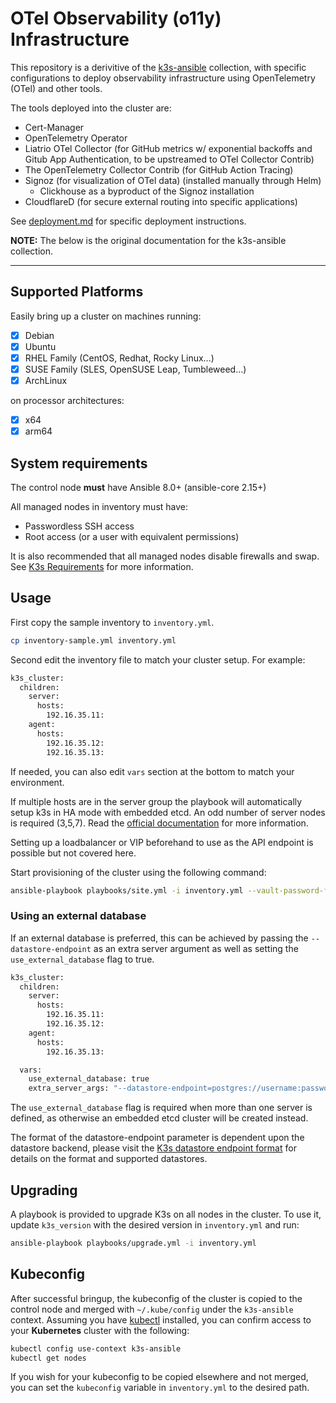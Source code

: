# OTel Observability (o11y) Infrastructure

This repository is a derivitive of the
[k3s-ansible](https://github.com/k3s-io/k3s-ansible) collection, with specific
configurations to deploy observability infrastructure using OpenTelemetry
(OTel) and other tools.

The tools deployed into the cluster are:

- Cert-Manager
- OpenTelemetry Operator
- Liatrio OTel Collector (for GitHub metrics w/ exponential backoffs and Gitub App Authentication, to be upstreamed to OTel Collector Contrib)
- The OpenTelemetry Collector Contrib (for GitHub Action Tracing)
- Signoz (for visualization of OTel data) (installed manually through Helm)
  - Clickhouse as a byproduct of the Signoz installation
- CloudflareD (for secure external routing into specific applications)

See [deployment.md](./deployment.md) for specific deployment instructions.

**NOTE:** The below is the original documentation for the k3s-ansible collection.

---

## Supported Platforms
Easily bring up a cluster on machines running:

- [X] Debian
- [X] Ubuntu
- [X] RHEL Family (CentOS, Redhat, Rocky Linux...)
- [X] SUSE Family (SLES, OpenSUSE Leap, Tumbleweed...)
- [X] ArchLinux

on processor architectures:

- [X] x64
- [X] arm64

## System requirements

The control node **must** have Ansible 8.0+ (ansible-core 2.15+)

All managed nodes in inventory must have:
- Passwordless SSH access
- Root access (or a user with equivalent permissions)

It is also recommended that all managed nodes disable firewalls and swap. See
[K3s Requirements](https://docs.k3s.io/installation/requirements) for more
information.

## Usage

First copy the sample inventory to `inventory.yml`.

```bash
cp inventory-sample.yml inventory.yml
```

Second edit the inventory file to match your cluster setup. For example:
```bash
k3s_cluster:
  children:
    server:
      hosts:
        192.16.35.11:
    agent:
      hosts:
        192.16.35.12:
        192.16.35.13:
```

If needed, you can also edit `vars` section at the bottom to match your
environment.

If multiple hosts are in the server group the playbook will automatically setup
k3s in HA mode with embedded etcd. An odd number of server nodes is required
(3,5,7). Read the [official
documentation](https://docs.k3s.io/datastore/ha-embedded) for more information.

Setting up a loadbalancer or VIP beforehand to use as the API endpoint is
possible but not covered here.


Start provisioning of the cluster using the following command:

```bash
ansible-playbook playbooks/site.yml -i inventory.yml --vault-password-file=~/.vault_pass
```

### Using an external database

If an external database is preferred, this can be achieved by passing the
`--datastore-endpoint` as an extra server argument as well as setting the
`use_external_database` flag to true.

```bash
k3s_cluster:
  children:
    server:
      hosts:
        192.16.35.11:
        192.16.35.12:
    agent:
      hosts:
        192.16.35.13:

  vars:
    use_external_database: true
    extra_server_args: "--datastore-endpoint=postgres://username:password@hostname:port/database-name"
```

The `use_external_database` flag is required when more than one server is
defined, as otherwise an embedded etcd cluster will be created instead.

The format of the datastore-endpoint parameter is dependent upon the datastore
backend, please visit the [K3s datastore endpoint
format](https://docs.k3s.io/datastore#datastore-endpoint-format-and-functionality)
for details on the format and supported datastores.

## Upgrading

A playbook is provided to upgrade K3s on all nodes in the cluster. To use it,
update `k3s_version` with the desired version in `inventory.yml` and run:

```bash
ansible-playbook playbooks/upgrade.yml -i inventory.yml
```

## Kubeconfig

After successful bringup, the kubeconfig of the cluster is copied to the control
node and merged with `~/.kube/config` under the `k3s-ansible` context. Assuming
you have [kubectl](https://kubernetes.io/docs/tasks/tools/#kubectl) installed,
you can confirm access to your **Kubernetes** cluster with the following:

```bash
kubectl config use-context k3s-ansible
kubectl get nodes
```

If you wish for your kubeconfig to be copied elsewhere and not merged, you can
set the `kubeconfig` variable in `inventory.yml` to the desired path.

